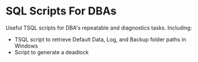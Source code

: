 # SQL Scripts For DBAs
Useful TSQL scripts for DBA's repeatable and diagnostics tasks. Including:

- TSQL script to retrieve Default Data, Log, and Backup folder paths in Windows
- Script to generate a deadlock
